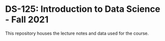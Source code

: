 # DS-125: Introduction to Data Science - Fall 2021

This repository houses the lecture notes and data used for the course.
